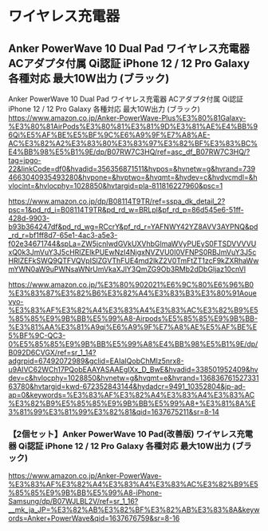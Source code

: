 # ワイヤレス充電器

## Anker PowerWave 10 Dual Pad ワイヤレス充電器 ACアダプタ付属 Qi認証 iPhone 12 / 12 Pro Galaxy 各種対応 最大10W出力 (ブラック)
Anker PowerWave 10 Dual Pad ワイヤレス充電器 ACアダプタ付属 Qi認証 iPhone 12 / 12 Pro Galaxy 各種対応 最大10W出力 (ブラック)
https://www.amazon.co.jp/Anker-PowerWave-Plus%E3%80%81Galaxy-%E3%80%81AirPods%E3%80%81%E3%81%9D%E3%81%AE%E4%BB%96Qi%E5%AF%BE%E5%BF%9C%E6%A9%9F%E7%A8%AE-AC%E3%82%A2%E3%83%80%E3%83%97%E3%82%BF%E3%83%BC%E4%BB%98%E5%B1%9E/dp/B07RW7C3HQ/ref=asc_df_B07RW7C3HQ/?tag=jpgo-22&linkCode=df0&hvadid=356356871511&hvpos=&hvnetw=g&hvrand=7394663040935493280&hvpone=&hvptwo=&hvqmt=&hvdev=c&hvdvcmdl=&hvlocint=&hvlocphy=1028850&hvtargid=pla-811816227960&psc=1


https://www.amazon.co.jp/dp/B08114T9TR/ref=sspa_dk_detail_2?psc=1&pd_rd_i=B08114T9TR&pd_rd_w=BRLpl&pf_rd_p=86d545e6-51ff-428d-9903-b93b364247df&pd_rd_wg=RCcrY&pf_rd_r=YAFNWY42YZ8AVV3AYPNQ&pd_rd_r=bf1ff8d7-65e1-4ac3-a5e3-f02e34671744&spLa=ZW5jcnlwdGVkUXVhbGlmaWVyPUEyS0FTSDVVVVUxQ0k3JmVuY3J5cHRlZElkPUEwNzI4NjgxNVZVU0I0VFNPS0RBJmVuY3J5cHRlZEFkSWQ9QTFVQVpISlZGVThFUE4md2lkZ2V0TmFtZT1zcF9kZXRhaWwmYWN0aW9uPWNsaWNrUmVkaXJlY3QmZG9Ob3RMb2dDbGljaz10cnVl


https://www.amazon.co.jp/%E3%80%902021%E6%9C%80%E6%96%B0%E3%83%87%E3%82%B6%E3%82%A4%E3%83%B3%E3%80%91Aouevyo-%E3%83%AF%E3%82%A4%E3%83%A4%E3%83%AC%E3%82%B9%E5%85%85%E9%9B%BB%E5%99%A8-Airpods%E5%85%85%E9%9B%BB-%E3%81%AA%E3%81%A9qi%E6%A9%9F%E7%A8%AE%E5%AF%BE%E5%BF%9C-QC3-0%E5%85%85%E9%9B%BB%E5%99%A8%E4%BB%98%E5%B1%9E/dp/B092D6CVGX/ref=sr_1_14?adgrpid=67492072989&gclid=EAIaIQobChMIz5nrx8-u9AIVC62WCh17PQobEAAYASAAEgIXx_D_BwE&hvadid=338501952409&hvdev=c&hvlocphy=1028850&hvnetw=g&hvqmt=e&hvrand=13683676152733163780&hvtargid=kwd-672352843144&hydadcr=9491_10352804&jp-ad-ap=0&keywords=%E3%83%AF%E3%82%A4%E3%83%A4%E3%83%AC%E3%82%B9%E5%85%85%E9%9B%BB%E5%99%A8+%E3%81%8A%E3%81%99%E3%81%99%E3%82%81&qid=1637675211&sr=8-14

### 【2個セット】Anker PowerWave 10 Pad(改善版) ワイヤレス充電器 Qi認証 iPhone 12 / 12 Pro Galaxy 各種対応 最大10W出力 (ブラック)
https://www.amazon.co.jp/Anker-PowerWave-%E3%83%AF%E3%82%A4%E3%83%A4%E3%83%AC%E3%82%B9%E5%85%85%E9%9B%BB%E5%99%A8-iPhone-Samsung/dp/B07WJLBL2V/ref=sr_1_16?__mk_ja_JP=%E3%82%AB%E3%82%BF%E3%82%AB%E3%83%8A&keywords=Anker+PowerWave&qid=1637676759&sr=8-16
